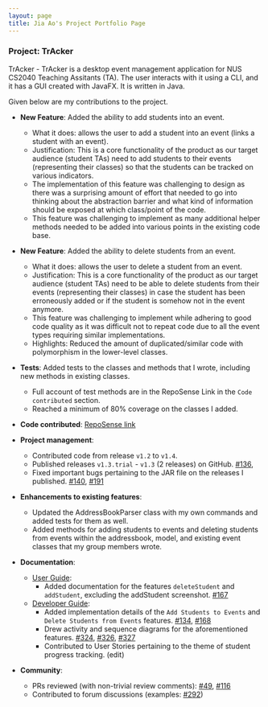 ```yaml
---
layout: page
title: Jia Ao's Project Portfolio Page
---
```


### Project: TrAcker

TrAcker - TrAcker is a desktop event management application for NUS CS2040 Teaching Assitants (TA). The user interacts with it using a CLI, and it has a GUI created with JavaFX. It is written in Java.

Given below are my contributions to the project.

* **New Feature**: Added the ability to add students into an event.
  * What it does: allows the user to add a student into an event (links a student with an event).
  * Justification: This is a core functionality of the product as our target audience (student TAs) need to add students to their events (representing their classes) so that the students can be tracked on various indicators.
  * The implementation of this feature was challenging to design as there was a surprising amount of effort that needed to go into thinking about the abstraction barrier and what kind of information should be exposed at which class/point of the code.
  * This feature was challenging to implement as many additional helper methods needed to be added into various points in the existing code base.

* **New Feature**: Added the ability to delete students from an event.
  * What it does: allows the user to delete a student from an event.
  * Justification: This is a core functionality of the product as our target audience (student TAs) need to be able to delete students from their events (representing their classes) in case the student has been erroneously added or if the student is somehow not in the event anymore. 
  * This feature was challenging to implement while adhering to good code quality as it was difficult not to repeat code due to all the event types requiring similar implementations. 
  * Highlights: Reduced the amount of duplicated/similar code with polymorphism in the lower-level classes.

* **Tests**: Added tests to the classes and methods that I wrote, including new methods in existing classes.
  * Full account of test methods are in the RepoSense Link in the `Code contributed` section.
  * Reached a minimum of 80% coverage on the classes I added.

* **Code contributed**: [RepoSense link](https://nus-cs2103-ay2223s2.github.io/tp-dashboard/?search=shijiaao&sort=groupTitle&sortWithin=title&timeframe=commit&mergegroup=&groupSelect=groupByRepos&breakdown=true&checkedFileTypes=docs~functional-code~test-code~other&since=2023-02-17)

* **Project management**:
    * Contributed code from release `v1.2` to `v1.4`.
    * Published releases `v1.3.trial` - `v1.3` (2 releases) on GitHub. [\#136](https://github.com/AY2223S2-CS2103-F11-1/tp/pull/136), 
    * Fixed important bugs pertaining to the JAR file on the releases I published. [\#140](https://github.com/AY2223S2-CS2103-F11-1/tp/pull/140), [\#191](https://github.com/AY2223S2-CS2103-F11-1/tp/pull/191)
  
* **Enhancements to existing features**:
    * Updated the AddressBookParser class with my own commands and added tests for them as well.
    * Added methods for adding students to events and deleting students from events within the addressbook, model, and existing event classes that my group members wrote.

* **Documentation**:
    * [User Guide](https://ay2223s2-cs2103-f11-1.github.io/tp/UserGuide.html#add-student-to-event):
        * Added documentation for the features `deleteStudent` and `addStudent`, excluding the addStudent screenshot. [\#167](https://github.com/AY2223S2-CS2103-F11-1/tp/pull/167/files)
    * [Developer Guide](https://ay2223s2-cs2103-f11-1.github.io/tp/DeveloperGuide.html#add-students-to-events-feature):
        * Added implementation details of the `Add Students to Events` and `Delete Students from Events` features. [\#134](https://github.com/AY2223S2-CS2103-F11-1/tp/pull/134/files), [\#168](https://github.com/AY2223S2-CS2103-F11-1/tp/pull/168/files)
        * Drew activity and sequence diagrams for the aforementioned features. [\#324](https://github.com/AY2223S2-CS2103-F11-1/tp/pull/324), [\#326](https://github.com/AY2223S2-CS2103-F11-1/tp/pull/326), [\#327](https://github.com/AY2223S2-CS2103-F11-1/tp/pull/327)
        * Contributed to User Stories pertaining to the theme of student progress tracking. (edit)

* **Community**:
    * PRs reviewed (with non-trivial review comments): [\#49](https://github.com/AY2223S2-CS2103-F11-1/tp/pull/49), [\#116](https://github.com/AY2223S2-CS2103-F11-1/tp/pull/116)
    * Contributed to forum discussions (examples: [\#292](https://github.com/nus-cs2103-AY2223S2/forum/issues/292))

